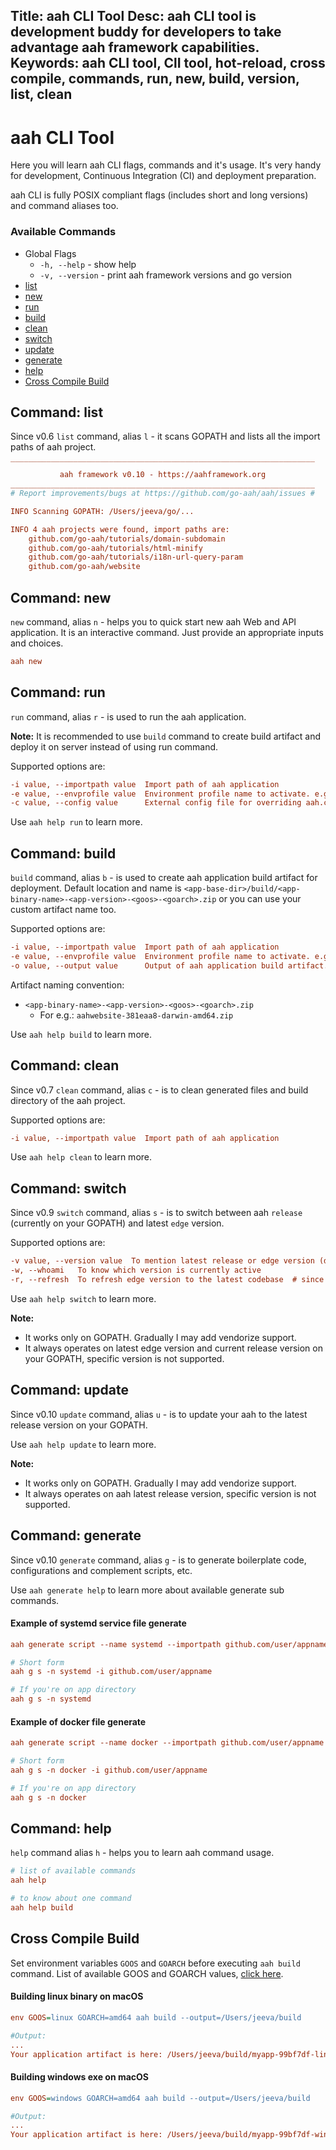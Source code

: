 Title: aah CLI Tool
Desc: aah CLI tool is development buddy for developers to take advantage aah framework capabilities.
Keywords: aah CLI tool, ClI tool, hot-reload, cross compile, commands, run, new, build, version, list, clean
---
# aah CLI Tool

Here you will learn aah CLI flags, commands and it's usage. It's very handy for development, Continuous Integration (CI) and deployment preparation.

aah CLI is fully POSIX compliant flags (includes short and long versions) and command aliases too.

### Available Commands
  * Global Flags
      - `-h, --help` - show help
      - `-v, --version` - print aah framework versions and go version
  * [list](#command-list)
  * [new](#command-new)
  * [run](#command-run)
  * [build](#command-build)
  * [clean](#command-clean)
  * [switch](#command-switch)
  * [update](#command-update)
  * [generate](#command-generate)
  * [help](#command-help)
  * [Cross Compile Build](#cross-compile-build)

## Command: list
<span class="badge lb-sm">Since v0.6</span> `list` command, alias `l` - it scans GOPATH and lists all the import paths of aah project.

```cfg
‾‾‾‾‾‾‾‾‾‾‾‾‾‾‾‾‾‾‾‾‾‾‾‾‾‾‾‾‾‾‾‾‾‾‾‾‾‾‾‾‾‾‾‾‾‾‾‾‾‾‾‾‾‾‾‾‾‾‾‾‾‾‾‾‾‾‾‾
           aah framework v0.10 - https://aahframework.org           
____________________________________________________________________
# Report improvements/bugs at https://github.com/go-aah/aah/issues #

INFO Scanning GOPATH: /Users/jeeva/go/...

INFO 4 aah projects were found, import paths are:
    github.com/go-aah/tutorials/domain-subdomain
    github.com/go-aah/tutorials/html-minify
    github.com/go-aah/tutorials/i18n-url-query-param
    github.com/go-aah/website
```


## Command: new

`new` command, alias `n` - helps you to quick start new aah Web and API application. It is an interactive command. Just provide an appropriate inputs and choices.

```cfg
aah new
```


## Command: run

`run` command, alias `r` - is used to run the aah application.

<div class="alert alert-info-blue">
<p><strong>Note:</strong> It is recommended to use <code>build</code> command to create build artifact and deploy it on server instead of using run command.</p>
</div>

Supported options are:
```cfg
-i value, --importpath value  Import path of aah application
-e value, --envprofile value  Environment profile name to activate. e.g: dev, qa, prod
-c value, --config value      External config file for overriding aah.conf values
```

Use `aah help run` to learn more.


## Command: build

`build` command, alias `b` - is used to create aah application build artifact for deployment. Default location and name is `<app-base-dir>/build/<app-binary-name>-<app-version>-<goos>-<goarch>.zip` or you can use your custom artifact name too.

Supported options are:
```cfg
-i value, --importpath value  Import path of aah application
-e value, --envprofile value  Environment profile name to activate. e.g: dev, qa, prod
-o value, --output value      Output of aah application build artifact. Default is '<app-base-dir>/build/<app-binary-name>-<app-version>-<goos>-<goarch>.zip'
```

Artifact naming convention:

  * `<app-binary-name>-<app-version>-<goos>-<goarch>.zip`
      - For e.g.: `aahwebsite-381eaa8-darwin-amd64.zip`

Use `aah help build` to learn more.


## Command: clean

<span class="badge lb-sm">Since v0.7</span> `clean` command, alias `c` - is to clean generated files and build directory of the aah project.

Supported options are:
```cfg
-i value, --importpath value  Import path of aah application
```

Use `aah help clean` to learn more.


## Command: switch

<span class="badge lb-sm">Since v0.9</span> `switch` command, alias `s` - is to switch between aah `release` (currently on your GOPATH) and latest `edge` version.

Supported options are:
```cfg
-v value, --version value  To mention latest release or edge version (default: "edge")
-w, --whoami   To know which version is currently active
-r, --refresh  To refresh edge version to the latest codebase  # since v0.10
```

Use `aah help switch` to learn more.

<div class="alert alert-info-blue">
<p><strong>Note:</strong>
<ul>
  <li>It works only on GOPATH. Gradually I may add vendorize support.</li>
  <li>It always operates on latest edge version and current release version on your GOPATH, specific version is not supported.</li>
</ul>
</p>
</div>


## Command: update

<span class="badge lb-sm">Since v0.10</span> `update` command, alias `u` - is to update your aah to the latest release version on your GOPATH.

Use `aah help update` to learn more.

<div class="alert alert-info-blue">
<p><strong>Note:</strong>
<ul>
  <li>It works only on GOPATH. Gradually I may add vendorize support.</li>
  <li>It always operates on aah latest release version, specific version is not supported.</li>
</ul>
</p>
</div>


## Command: generate

<span class="badge lb-sm">Since v0.10</span> `generate` command, alias `g` - is to generate boilerplate code, configurations and complement scripts, etc.

Use `aah generate help` to learn more about available generate sub commands.

#### Example of systemd service file generate
```cfg
aah generate script --name systemd --importpath github.com/user/appname

# Short form
aah g s -n systemd -i github.com/user/appname

# If you're on app directory
aah g s -n systemd
```

#### Example of docker file generate
```cfg
aah generate script --name docker --importpath github.com/user/appname

# Short form
aah g s -n docker -i github.com/user/appname

# If you're on app directory
aah g s -n docker
```


## Command: help

`help` command alias `h` - helps you to learn aah command usage.

```cfg
# list of available commands
aah help

# to know about one command
aah help build
```

## Cross Compile Build
Set environment variables `GOOS` and `GOARCH` before executing `aah build` command. List of available GOOS and GOARCH values, [click here](https://golang.org/doc/install/source#environment).

#### Building linux binary on macOS
```cfg
env GOOS=linux GOARCH=amd64 aah build --output=/Users/jeeva/build

#Output:
...
Your application artifact is here: /Users/jeeva/build/myapp-99bf7df-linux-amd64.zip
```

#### Building windows exe on macOS
```cfg
env GOOS=windows GOARCH=amd64 aah build --output=/Users/jeeva/build

#Output:
...
Your application artifact is here: /Users/jeeva/build/myapp-99bf7df-windows-amd64.zip
```

